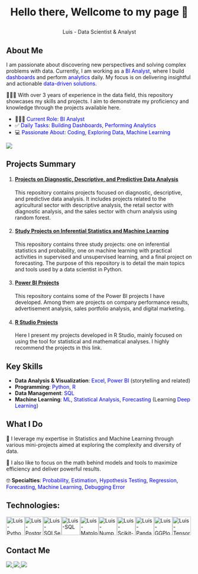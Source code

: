 <h1><p align="center">Hello there, Wellcome to my page 💭</p></h1>
<p align="center"> Luis - Data Scientist & Analyst </p>

## About Me

I am passionate about discovering new perspectives and solving complex problems with data. Currently, I am working as a <span style="color: blue;">BI Analyst</span>, where I build <span style="color: blue;">dashboards</span> and perform <span style="color: blue;">analytics</span> daily. My focus is on delivering insightful and actionable <span style="color: blue;">data-driven solutions</span>.

👨🏻‍💻 With over 3 years of experience in the data field, this repository showcases my skills and projects. I aim to demonstrate my proficiency and knowledge through the projects available here.

- 🧑🏻‍💼 <span style="color: blue;">Current Role</span>: <span style="color: blue;">BI Analyst</span>
- ✅ <span style="color: blue;">Daily Tasks</span>: <span style="color: blue;">Building Dashboards</span>, <span style="color: blue;">Performing Analytics</span>
- 💻 <span style="color: blue;">Passionate About</span>: <span style="color: blue;">Coding</span>, <span style="color: blue;">Exploring Data</span>, <span style="color: blue;">Machine Learning</span>

<div>
<picture>
  <source
    srcset="https://github-readme-stats.vercel.app/api?username=velosoberti&show_icons=true&theme=dracula"
    media="(prefers-color-scheme: dark)"
  />
  <source
    srcset="https://github-readme-stats.vercel.app/api?username=velosoberti&show_icons=true"
    media="(prefers-color-scheme: light), (prefers-color-scheme: no-preference)"
  />
  <img src="https://github-readme-stats.vercel.app/api?username=velosoberti&show_icons=true" />
</picture>
</div>

## Projects Summary

<p align="center">
  <ol>
    <li>
      <h4>
        <a href="https://github.com/velosoberti/DataAnalytics/blob/main/README.md">
          Projects on Diagnostic, Descriptive, and Predictive Data Analysis
        </a>
      </h4>
      <p>
        This repository contains projects focused on diagnostic, descriptive, and predictive data analysis. It includes projects related to the agricultural sector with descriptive analysis, the retail sector with diagnostic analysis, and the sales sector with churn analysis using random forest.
      </p>
    </li>
    <li>
      <h4>
        <a href="https://github.com/velosoberti/DataScience_Guide">
          Study Projects on Inferential Statistics and Machine Learning
        </a>
      </h4>
      <p>
        This repository contains three study projects: one on inferential statistics and probability, one on machine learning with practical activities in supervised and unsupervised learning, and a final project on forecasting. The purpose of this repository is to detail the main topics and tools used by a data scientist in Python.
      </p>
    </li>
    <li>
      <h4>
        <a href="https://github.com/velosoberti/Power-BI">
          Power BI Projects
        </a>
      </h4>
      <p>
        This repository contains some of the Power BI projects I have developed. Among them are projects on company performance results, advertisement analysis, sales portfolio analysis, and digital marketing.
      </p>
    </li>
    <li>
      <h4>
        <a href="https://rpubs.com/luis_hveloso">
          R Studio Projects
        </a>
      </h4>
      <p>
        Here I present my projects developed in R Studio, mainly focused on using the tool for statistical and mathematical analyses. I highly recommend the projects in this link.
      </p>
    </li>
  </ol>
</p>


## Key Skills

- **Data Analysis & Visualization**: <span style="color: blue;">Excel</span>, <span style="color: blue;">Power BI</span> (storytelling and related)
- **Programming**: <span style="color: blue;">Python</span>, <span style="color: blue;">R</span>
- **Data Management**: <span style="color: blue;">SQL</span>
- **Machine Learning**: <span style="color: blue;">ML</span>, <span style="color: blue;">Statistical Analysis</span>, <span style="color: blue;">Forecasting</span> (Learning <span style="color: blue;">Deep Learning</span>)

## What I Do

🔭 I leverage my expertise in Statistics and Machine Learning through various mini-projects aimed at exploring the complexity and diversity of data.

🔬 I also like to focus on the math behind models and tools to maximize efficiency and deliver powerful results.

🤓 **Specialties**: <span style="color: blue;">Probability</span>, <span style="color: blue;">Estimation</span>, <span style="color: blue;">Hypothesis Testing</span>, <span style="color: blue;">Regression</span>, <span style="color: blue;">Forecasting</span>, <span style="color: blue;">Machine Learning</span>, <span style="color: blue;">Debugging Error</span>
## Technologies:

<div style="display: flex; flex-wrap: wrap; align-items: center;">
  <img align="center" alt="Luis-Python" height="50" width="50" src="https://cdn.jsdelivr.net/gh/devicons/devicon@latest/icons/python/python-original.svg" title="Python"/>
  <img align="center" alt="Luis-Postgr" height="50" width="50" src="https://cdn.jsdelivr.net/gh/devicons/devicon@latest/icons/postgresql/postgresql-original.svg" title="PostgreSQL"/>
  <img align="center" alt="Luis-SQLServer" height="50" width="50" src="https://cdn.jsdelivr.net/gh/devicons/devicon@latest/icons/microsoftsqlserver/microsoftsqlserver-plain.svg" title="SQL Server"/>
  <img align="center" alt="Luis-SQL" height="50" width="50" src="https://cdn.jsdelivr.net/gh/devicons/devicon@latest/icons/azuresqldatabase/azuresqldatabase-original.svg" title="Azure SQL Database"/>
  <img align="center" alt="Luis-Matplotlib" height="50" width="50" src="https://cdn.jsdelivr.net/gh/devicons/devicon@latest/icons/matplotlib/matplotlib-original-wordmark.svg" title="Matplotlib"/>
  <img align="center" alt="Luis-Numpy" height="50" width="50" src="https://cdn.jsdelivr.net/gh/devicons/devicon@latest/icons/numpy/numpy-original-wordmark.svg" title="NumPy"/>
  <img align="center" alt="Luis-Scikit-Learn" height="50" width="50" src="https://cdn.jsdelivr.net/gh/devicons/devicon@latest/icons/scikitlearn/scikitlearn-original.svg" title="Scikit-Learn"/>
  <img align="center" alt="Luis-Pandas" height="50" width="50" src="https://cdn.jsdelivr.net/gh/devicons/devicon@latest/icons/pandas/pandas-original-wordmark.svg" title="Pandas"/>
  <img align="center" alt="Luis-GGPlot" height="50" width="50" src="https://cdn.jsdelivr.net/gh/devicons/devicon@latest/icons/r/r-original.svg" title="ggplot2"/>
  <img align="center" alt="Luis-TensorFlow" height="50" width="50" src="https://cdn.jsdelivr.net/gh/devicons/devicon@latest/icons/tensorflow/tensorflow-original.svg" title="TensorFlow"/>
</div>

## Contact Me

<div> 
  <a href="https://velosoberti.github.io/luisveloso.github.io/" target="_blank">
    <img src="https://img.shields.io/badge/Blogger-FF5722?style=for-the-badge&logo=blogger&logoColor=white">
  </a> 
  <a href="https://www.linkedin.com/in/velosoberti/" target="_blank">
    <img src="https://img.shields.io/badge/-LinkedIn-%230077B5?style=for-the-badge&logo=linkedin&logoColor=white">
  </a>
  <a href="https://rpubs.com/luis_hveloso" target="_blank">
    <img src="https://img.shields.io/badge/R-276DC3?style=for-the-badge&logo=R&logoColor=white">
  </a>
</div>
